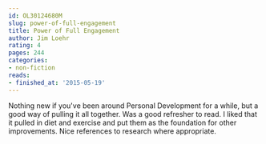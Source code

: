 ```yaml
---
id: OL30124680M
slug: power-of-full-engagement
title: Power of Full Engagement
author: Jim Loehr
rating: 4
pages: 244
categories:
- non-fiction
reads:
- finished_at: '2015-05-19'
---
```

Nothing new if you've been around Personal Development for a while, but a good way of pulling it all together. Was a good refresher to read. I liked that it pulled in diet and exercise and put them as the foundation for other improvements. Nice references to research where appropriate.
